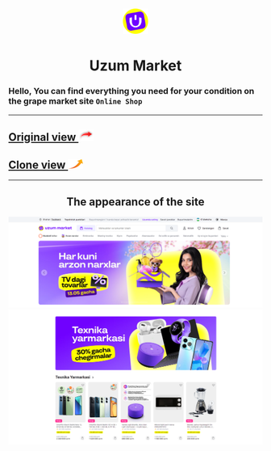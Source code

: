 <h1 align="center">
    <img src="./image/favicon/favicon.svg" width="50px">
</h1>

<h1 align="center">Uzum Market</h1>

### Hello, You can find everything you need for your condition on the grape market site `Online Shop`

---

<h2> <a href="https://uzum.uz/uz"> Original view <img width="30" src="./.github/arrow/red-sticker-arrow-6.png"></a></h2>

<h2> <a href="#"> Clone view <img width="30" src="./.github/arrow/513e7abd09dd277e9c8b1e91ceab9d5e.png"></a></h2>

---

<h2 align="center">The appearance of the site</h2>

<img src="./.github/banner/Uzum Market — internet-doʻkon - Google Chrome 5_2_2024 2_08_58 PM.png">
<img src="./.github/banner/Uzum Market — internet-doʻkon - Google Chrome 5_2_2024 2_10_09 PM.png">